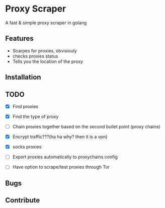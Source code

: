 # Proxy Scraper
A fast & simple proxy scraper in golang

## Features
- Scarpes for proxies, obvisiouly
- checks proxies status
- Tells you the location of the proxy

## Installation

## TODO
- [x] Find proxies
- [x] Find the type of proxy
- [ ] Chain proxies together based on the second bullet point (proxy chains)
- [x] Encrypt traffic???(ha ha why? then it is a vpn)
- [x] socks proxies
- [ ] Export proxies automatically to proxychains config
- [ ] Have option to scrape/test proxies through Tor


## Bugs


## Contribute

